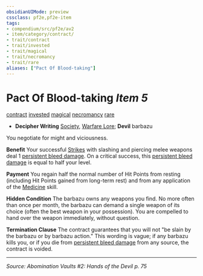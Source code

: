 ```yaml
---
obsidianUIMode: preview
cssclass: pf2e,pf2e-item
tags:
- compendium/src/pf2e/av2
- item/category/contract/
- trait/contract
- trait/invested
- trait/magical
- trait/necromancy
- trait/rare
aliases: ["Pact Of Blood-taking"]
---
```

# Pact Of Blood-taking *Item 5*  
[contract](contract-lol.md "Contract Item Trait")  [invested](invested.md "Invested Item Trait")  [magical](magical.md "Magical Item Trait")  [necromancy](necromancy.md "Necromancy School Trait")  [rare](rare.md "Rare Rarity Trait")  

- **Decipher Writing** [Society](skills.md#Society), [Warfare Lore](skills.md#Lore); **Devil** barbazu

You negotiate for might and viciousness.

**Benefit** Your successful [Strikes](strike.md) with slashing and piercing melee weapons deal 1 [persistent bleed damage](conditions.md#Persistent%20Damage). On a critical success, this [persistent bleed damage](conditions.md#Persistent%20Damage) is equal to half your level.

**Payment** You regain half the normal number of Hit Points from resting (including Hit Points gained from long-term rest) and from any application of the [Medicine](skills.md#Medicine) skill.

**Hidden Condition** The barbazu owns any weapons you find. No more often than once per month, the barbazu can demand a single weapon of its choice (often the best weapon in your possession). You are compelled to hand over the weapon immediately, without question.

**Termination Clause** The contract guarantees that you will not "be slain by the barbazu or by barbazu action." This wording is vague; if any barbazu kills you, or if you die from [persistent bleed damage](conditions.md#Persistent%20Damage) from any source, the contract is voided.


---
*Source: Abomination Vaults #2: Hands of the Devil p. 75*